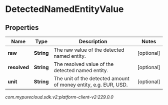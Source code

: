 # DetectedNamedEntityValue


## Properties

| Name | Type | Description | Notes |
| ------------ | ------------- | ------------- | ------------- |
| **raw** | **String** | The raw value of the detected named entity. |  [optional] |
| **resolved** | **String** | The resolved value of the detected named entity. |  [optional] |
| **unit** | **String** | The unit of the detected amount of money entity, e.g. EUR, USD. |  [optional] |




_com.mypurecloud.sdk.v2:platform-client-v2:229.0.0_
